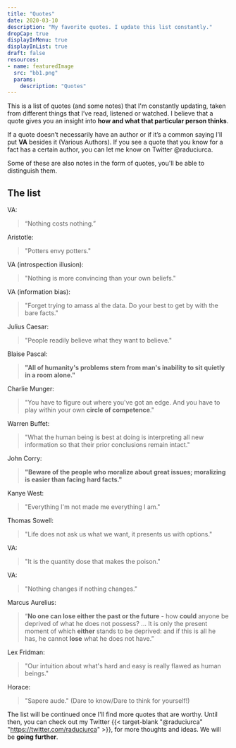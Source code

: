 ```yaml
---
title: "Quotes"
date: 2020-03-10
description: "My favorite quotes. I update this list constantly."
dropCap: true
displayInMenu: true
displayInList: true
draft: false
resources:
- name: featuredImage
  src: "bb1.png"
  params:
    description: "Quotes"
---
```

This is a list of quotes (and some notes) that I'm constantly updating, taken from different things that I’ve read, listened or watched. I believe that a quote gives you an insight into **how and what that particular person thinks**.

If a quote doesn’t necessarily have an author or if it’s a common saying I’ll put **VA** besides it (Various Authors). If you see a quote that you know for a fact has a certain author, you can let me know on Twitter @raduciurca.

Some of these are also notes in the form of quotes, you'll be able to distinguish them.

## The list
VA:

> “Nothing costs nothing.” 

Aristotle:

> "Potters envy potters." 

VA (introspection illusion):

> "Nothing is more convincing than your own beliefs." 

VA (information bias):

> "Forget trying to amass al the data. Do your best to get by with the bare facts."

Julius Caesar:

> "People readily believe what they want to believe."

Blaise Pascal:

> **"All of humanity's problems stem from man's inability to sit quietly in a room alone."**

Charlie Munger:

> "You have to figure out where you've got an edge. And you have to play within your own **circle of competence**."

Warren Buffet:

> "What the human being is best at doing is interpreting all new information so that their prior conclusions remain intact."

John Corry:

> **"Beware of the people who moralize about great issues; moralizing is easier than facing hard facts."**

Kanye West:

> "Everything I'm not made me everything I am."

Thomas Sowell:

> "Life does not ask us what we want, it presents us with options."

VA:

> "It is the quantity dose that makes the poison."

VA:

> "Nothing changes if nothing changes."

Marcus Aurelius:

> “**No one can lose either the past or the future** - how **could** anyone be deprived of what he does not possess? ... It is only the present moment of which **either** stands to be deprived: and if this is all he has, he cannot **lose** what he does not have.”

Lex Fridman:

>"Our intuition about what's hard and easy is really flawed as human beings."

Horace:

>"Sapere aude." (Dare to know/Dare to think for yourself!)

The list will be continued once I'll find more quotes that are worthy. Until then, you can check out my Twitter {{< target-blank "@raduciurca" "https://twitter.com/raduciurca" >}}, for more thoughts and ideas. We will be **going further**.
